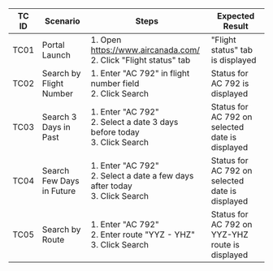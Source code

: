 | TC ID | Scenario | Steps | Expected Result |
|-------|----------|-------|----------------|
| TC01 | Portal Launch | 1. Open https://www.aircanada.com/ <br> 2. Click "Flight status" tab | "Flight status" tab is displayed |
| TC02 | Search by Flight Number | 1. Enter "AC 792" in flight number field <br> 2. Click Search | Status for AC 792 is displayed |
| TC03 | Search 3 Days in Past | 1. Enter "AC 792" <br> 2. Select a date 3 days before today <br> 3. Click Search | Status for AC 792 on selected date is displayed |
| TC04 | Search Few Days in Future | 1. Enter "AC 792" <br> 2. Select a date a few days after today <br> 3. Click Search | Status for AC 792 on selected date is displayed |
| TC05 | Search by Route | 1. Enter "AC 792" <br> 2. Enter route "YYZ - YHZ" <br> 3. Click Search | Status for AC 792 on YYZ-YHZ route is displayed |